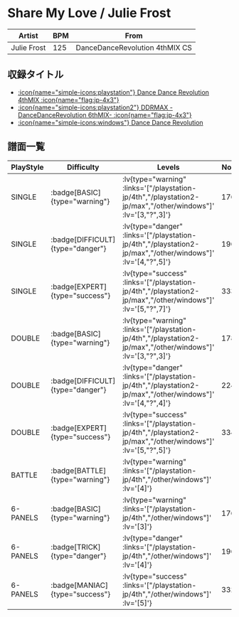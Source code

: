 # Share My Love / Julie Frost

|Artist|BPM|From|
|------|---|----|
|Julie Frost|125|DanceDanceRevolution 4thMIX CS|

## 収録タイトル

- [ :icon{name="simple-icons:playstation"} Dance Dance Revolution 4thMIX :icon{name="flag:jp-4x3"} ](/playstation-jp/4th)
- [ :icon{name="simple-icons:playstation2"} DDRMAX -DanceDanceRevolution 6thMIX- :icon{name="flag:jp-4x3"} ](/playstation2-jp/max)
- [ :icon{name="simple-icons:windows"} Dance Dance Revolution](/other/windows)

## 譜面一覧

|PlayStyle|Difficulty|Levels|Notes|Movie|
|---------|----------|------|-----|-----|
|SINGLE| :badge[BASIC]{type="warning"} | :lv{type="warning" :links='["/playstation-jp/4th","/playstation2-jp/max","/other/windows"]' :lv='[3,"?",3]'} |176/0||
|SINGLE| :badge[DIFFICULT]{type="danger"} | :lv{type="danger" :links='["/playstation-jp/4th","/playstation2-jp/max","/other/windows"]' :lv='[4,"?",5]'} |196/0||
|SINGLE| :badge[EXPERT]{type="success"} | :lv{type="success" :links='["/playstation-jp/4th","/playstation2-jp/max","/other/windows"]' :lv='[5,"?",7]'} |333/0||
|DOUBLE| :badge[BASIC]{type="warning"} | :lv{type="warning" :links='["/playstation-jp/4th","/playstation2-jp/max","/other/windows"]' :lv='[3,"?",3]'} |178/0||
|DOUBLE| :badge[DIFFICULT]{type="danger"} | :lv{type="danger" :links='["/playstation-jp/4th","/playstation2-jp/max","/other/windows"]' :lv='[4,"?",4]'} |224/0||
|DOUBLE| :badge[EXPERT]{type="success"} | :lv{type="success" :links='["/playstation-jp/4th","/playstation2-jp/max","/other/windows"]' :lv='[5,"?",5]'} |334/0||
|BATTLE| :badge[BATTLE]{type="warning"} | :lv{type="warning" :links='["/playstation-jp/4th","/other/windows"]' :lv='[4]'} |||
|6-PANELS| :badge[BASIC]{type="warning"} | :lv{type="warning" :links='["/playstation-jp/4th","/other/windows"]' :lv='[3]'} |176/0||
|6-PANELS| :badge[TRICK]{type="danger"} | :lv{type="danger" :links='["/playstation-jp/4th","/other/windows"]' :lv='[4]'} |196/0||
|6-PANELS| :badge[MANIAC]{type="success"} | :lv{type="success" :links='["/playstation-jp/4th","/other/windows"]' :lv='[5]'} |332/0||
